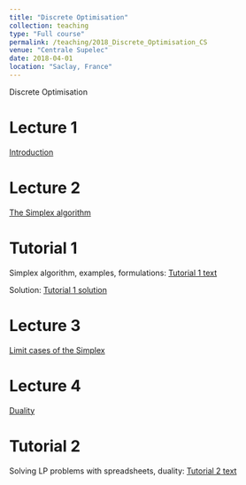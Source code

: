 ```yaml
---
title: "Discrete Optimisation"
collection: teaching
type: "Full course"
permalink: /teaching/2018_Discrete_Optimisation_CS
venue: "Centrale Supelec"
date: 2018-04-01
location: "Saclay, France"
---
```


Discrete Optimisation

Lecture 1
======


[Introduction](/files/01_intro_optim_en.pdf)

Lecture 2
======

[The Simplex algorithm](/files/02_simplexe_en.pdf)

Tutorial 1
======

Simplex algorithm, examples, formulations: [Tutorial 1 text](/files/TD1-algo_en.pdf)

Solution: [Tutorial 1 solution](/files/TD1-solution.pdf)

Lecture 3
======

[Limit cases of the Simplex](/files/03_limites_en.pdf)

Lecture 4
======

[Duality](/files/04_duality_en.pdf)

Tutorial 2
======

Solving LP problems with spreadsheets, duality: [Tutorial 2 text](/files/TD2_optim_en.pdf)

